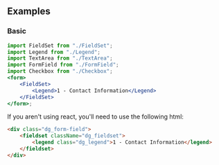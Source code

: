## Examples

### Basic

```jsx
import FieldSet from "./FieldSet";
import Legend from "./Legend";
import TextArea from "./TextArea";
import FormField from "./FormField";
import Checkbox from "./Checkbox";
<form>
	<FieldSet>
		<Legend>1 - Contact Information</Legend>
	</FieldSet>
</form>;
```

If you aren't using react, you'll need to use the following html:

```html
<div class="dg_form-field">
	<fieldset className="dg_fieldset">
		<legend class="dg_legend">1 - Contact Information</legend>
	</fieldset>
</div>
```
